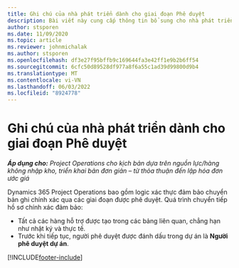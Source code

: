 ```yaml
---
title: Ghi chú của nhà phát triển dành cho giai đoạn Phê duyệt
description: Bài viết này cung cấp thông tin bổ sung cho nhà phát triển về cách làm việc với các phê duyệt.
author: stsporen
ms.date: 11/09/2020
ms.topic: article
ms.reviewer: johnmichalak
ms.author: stsporen
ms.openlocfilehash: df3e27f95bffb9c169644fa3e42ff1e9b2b6ff54
ms.sourcegitcommit: 6cfc50d89528df977a8f6a55c1ad39d99800d9b4
ms.translationtype: MT
ms.contentlocale: vi-VN
ms.lasthandoff: 06/03/2022
ms.locfileid: "8924778"
---
```

# <a name="developer-notes-for-approvals"></a>Ghi chú của nhà phát triển dành cho giai đoạn Phê duyệt

_**Áp dụng cho:** Project Operations cho kịch bản dựa trên nguồn lực/hàng không nhập kho, triển khai bản đơn giản – từ thỏa thuận đến lập hóa đơn ước giá_

Dynamics 365 Project Operations bao gồm logic xác thực đảm bảo chuyển bản ghi chính xác qua các giai đoạn được phê duyệt. Quá trình chuyển tiếp hồ sơ chính xác đảm bảo: 

  - Tất cả các hàng hỗ trợ được tạo trong các bảng liên quan, chẳng hạn như nhật ký và thực tế.
  - Trước khi tiếp tục, người phê duyệt được đánh dấu trong dự án là **Người phê duyệt dự án**.


[!INCLUDE[footer-include](../includes/footer-banner.md)]